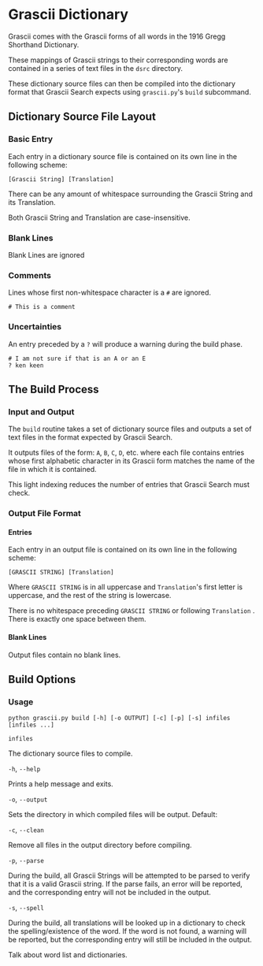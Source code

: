 
# Grascii Dictionary

Grascii comes with the Grascii forms of all words in the 1916 Gregg 
Shorthand Dictionary.

These mappings of Grascii strings to their corresponding words are
contained in a series of text files in the `dsrc` directory.

These dictionary source files can then be compiled into the dictionary
format that Grascii Search expects using `grascii.py`'s `build` subcommand.

## Dictionary Source File Layout

### Basic Entry

Each entry in a dictionary source file is contained on its own line in
the following scheme:

`[Grascii String] [Translation]`

There can be any amount of whitespace surrounding the Grascii String and 
its Translation.

Both Grascii String and Translation are case-insensitive.

### Blank Lines

Blank Lines are ignored

### Comments

Lines whose first non-whitespace character is a `#` are ignored.

`# This is a comment`

### Uncertainties

An entry preceded by a `?` will produce a warning during the build phase.

```
# I am not sure if that is an A or an E
? ken keen
```

## The Build Process

### Input and Output

The `build` routine takes a set of dictionary source files and outputs a
set of text files in the format expected by Grascii Search.

It outputs files of the form: `A`, `B`, `C`, `D`, etc. where each file
contains entries whose first alphabetic character in its Grascii form
matches the name of the file in which it is contained.

This light indexing reduces the number of entries that Grascii Search must
check.

### Output File Format

#### Entries

Each entry in an output file is contained on its own line in the following
scheme:

`[GRASCII STRING] [Translation]`

Where `GRASCII STRING` is in all uppercase and `Translation`'s first letter
is uppercase, and the rest of the string is lowercase.

There is no whitespace preceding `GRASCII STRING` or following `Translation`
. There is exactly one space between them.

#### Blank Lines

Output files contain no blank lines.

## Build Options

### Usage 

`python grascii.py build [-h] [-o OUTPUT] [-c] [-p] [-s] infiles [infiles ...]`

`infiles`

The dictionary source files to compile.

`-h`, `--help`

Prints a help message and exits.

`-o`, `--output`

Sets the directory in which compiled files will be output.
Default:

`-c`, `--clean`

Remove all files in the output directory before compiling.

`-p`, `--parse`

During the build, all Grascii Strings will be attempted to be parsed to
verify that it is a valid Grascii string. If the parse fails, an error
will be reported, and the corresponding entry will not be included in
the output.

`-s`, `--spell`

During the build, all translations will be looked up in a dictionary to
check the spelling/existence of the word. If the word is not found, a
warning will be reported, but the corresponding entry will still be 
included in the output.

Talk about word list and dictionaries.
